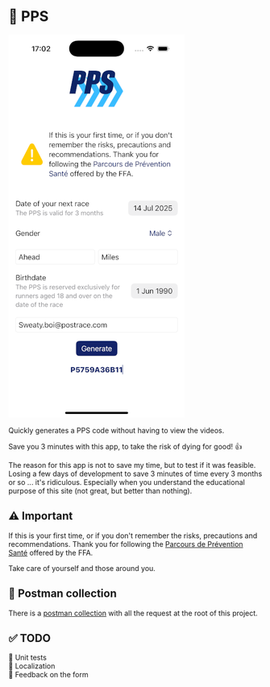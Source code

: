 # 🏃 PPS

![An example screenshot of the application](pps_result.png)

Quickly generates a PPS code without having to view the videos.

Save you 3 minutes with this app, to take the risk of dying for good! 👍

The reason for this app is not to save my time, but to test if it was feasible. Losing a few days of development to save 3 minutes of time every 3 months or so ... it's ridiculous. Especially when you understand the educational purpose of this site (not great, but better than nothing).

## ⚠️ Important

If this is your first time, or if you don't remember the risks, precautions and recommendations. Thank you for following the [Parcours de Prévention Santé](https://pps.athle.fr) offered by the FFA.

Take care of yourself and those around you.

## 🚀 Postman collection

There is a [postman collection](PPS.postman_collection.json) with all the request at the root of this project.

## ✅ TODO

🔲 Unit tests  
🔲 Localization  
🔲 Feedback on the form
